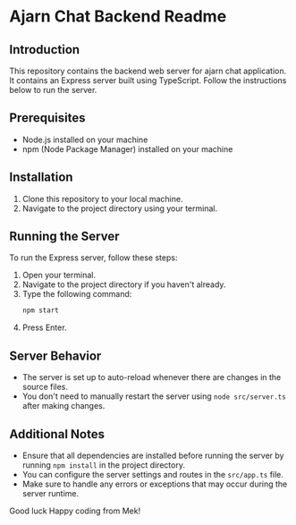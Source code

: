 # Ajarn Chat Backend Readme

## Introduction
This repository contains the backend web server for ajarn chat application. It contains an Express server built using TypeScript. Follow the instructions below to run the server.

## Prerequisites
- Node.js installed on your machine
- npm (Node Package Manager) installed on your machine

## Installation
1. Clone this repository to your local machine.
2. Navigate to the project directory using your terminal.

## Running the Server
To run the Express server, follow these steps:
1. Open your terminal.
2. Navigate to the project directory if you haven't already.
3. Type the following command:
    ```bash
    npm start
    ```
4. Press Enter.

## Server Behavior
- The server is set up to auto-reload whenever there are changes in the source files.
- You don't need to manually restart the server using `node src/server.ts` after making changes.

## Additional Notes
- Ensure that all dependencies are installed before running the server by running `npm install` in the project directory.
- You can configure the server settings and routes in the `src/app.ts` file.
- Make sure to handle any errors or exceptions that may occur during the server runtime.

Good luck
Happy coding from Mek!
